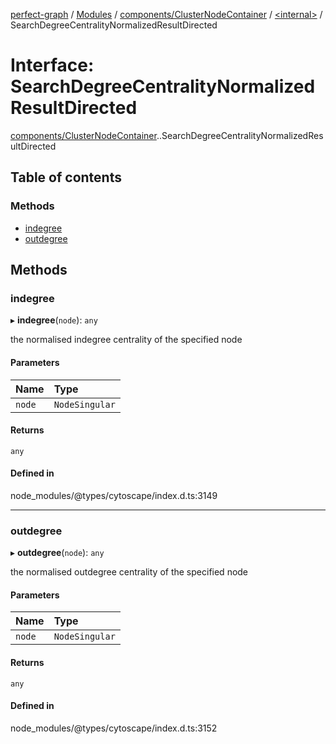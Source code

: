 [perfect-graph](../README.md) / [Modules](../modules.md) / [components/ClusterNodeContainer](../modules/components_ClusterNodeContainer.md) / [<internal\>](../modules/components_ClusterNodeContainer._internal_.md) / SearchDegreeCentralityNormalizedResultDirected

# Interface: SearchDegreeCentralityNormalizedResultDirected

[components/ClusterNodeContainer](../modules/components_ClusterNodeContainer.md).[<internal>](../modules/components_ClusterNodeContainer._internal_.md).SearchDegreeCentralityNormalizedResultDirected

## Table of contents

### Methods

- [indegree](components_ClusterNodeContainer._internal_.SearchDegreeCentralityNormalizedResultDirected.md#indegree)
- [outdegree](components_ClusterNodeContainer._internal_.SearchDegreeCentralityNormalizedResultDirected.md#outdegree)

## Methods

### indegree

▸ **indegree**(`node`): `any`

the normalised indegree centrality of the specified node

#### Parameters

| Name | Type |
| :------ | :------ |
| `node` | `NodeSingular` |

#### Returns

`any`

#### Defined in

node_modules/@types/cytoscape/index.d.ts:3149

___

### outdegree

▸ **outdegree**(`node`): `any`

the normalised outdegree centrality of the specified node

#### Parameters

| Name | Type |
| :------ | :------ |
| `node` | `NodeSingular` |

#### Returns

`any`

#### Defined in

node_modules/@types/cytoscape/index.d.ts:3152
